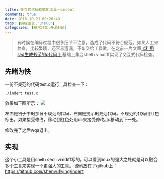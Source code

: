```yaml
---
title: 交互式代码格式化工具——indent
comments: true
date: 2016-10-21 09:20:49
tags: [编程语言,"Shell"]
categories: [技术分享,开源社区]
---
```



> 有时候在编码过程中很多细节不注意，造成了代码不符合规范。如果人工来检查，比较繁琐，还容易遗漏，不如交给工具做。在之前一片文章[《利用sed生成规范的c代码 》](http://shenyu.wiki/2016/10/20/%E5%88%A9%E7%94%A8sed%E7%94%9F%E6%88%90%E8%A7%84%E8%8C%83%E7%9A%84c%E4%BB%A3%E7%A0%81/)基础上集合shell+vimdiff实现了交互式代码检查。

## 先睹为快

一份不规范的代码test.c运行工具检查一下：
```
./indent test.c
```
效果如下图所示：
![](http://static.zybuluo.com/shenyuflying/qv3omp4cp2ycm123vqscxob5/image_1avj8a4sm1fvr2s1e9dgsjrgs9.png)

左面是例子中的那份不规范的代码，右面是提示的规范代码。不规范的代码用红色标出。如果接受修改，移动到红色处用do来接受修改。]c移动到下一处。

修改完了之后wqa退出。

## 实现
这个小工具是用shell+sed+vimdiff写的。可以看到linux的强大之处就是可以融合多个工具来实现一个更强大的工具。
源码放在了github上：https://github.com/shenyuflying/indent

